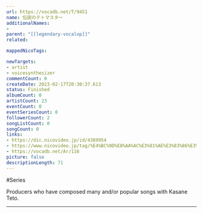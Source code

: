 ```yaml
---
url: https://vocadb.net/T/9451
name: 伝説のテトマスター
additionalNames: 
- 
parent: "[[legendary-vocalop]]"
related:

mappedNicoTags:

newTargets:
- artist
- voicesynthesizer
commentCount: 0
createDate: 2023-02-17T20:30:37.613
status: Finished
albumCount: 0
artistCount: 23
eventCount: 0
eventSeriesCount: 0
followerCount: 2
songListCount: 0
songCount: 0
links: 
- https://dic.nicovideo.jp/id/4389954
- https://www.nicovideo.jp/tag/%E4%BC%9D%E8%AA%AC%E3%81%AE%E3%83%86%E3%83%88%E3%83%9E%E3%82%B9%E3%82%BF%E3%83%BC
- https://vocadb.net/Ar/116
picture: false
descriptionLength: 71
---
```


#Series

Producers who have composed many and/or popular songs with Kasane Teto.

---

